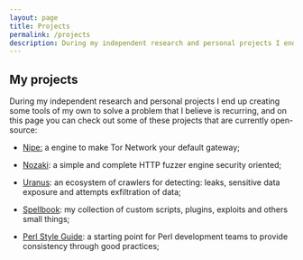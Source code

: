 ```yaml
---
layout: page
title: Projects
permalink: /projects
description: During my independent research and personal projects I end up creating some tools of my own to solve a problem that I believe is recurring, and on this page you can check out some of these projects that are currently open-source
---
```


## My projects

During my independent research and personal projects I end up creating some tools of my own to solve a problem that I believe is recurring, and on this page you can check out some of these projects that are currently open-source:

* [Nipe:](/projects/nipe) a engine to make Tor Network your default gateway;

* [Nozaki](/projects/nozaki): a simple and complete HTTP fuzzer engine security oriented;

* [Uranus](/projects/uranus): an ecosystem of crawlers for detecting: leaks, sensitive data exposure and attempts exfiltration of data;

* [Spellbook](/projects/spellbook): my collection of custom scripts, plugins, exploits and others small things;

* [Perl Style Guide](/projects/perl-style-guide): a starting point for Perl development teams to provide consistency through good practices;